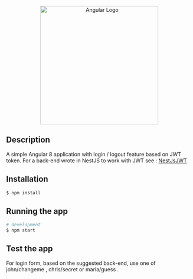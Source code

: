 <p align="center">
  <a target="blank"><img src="https://angular.io/assets/images/logos/angular/angular_solidBlack.png" width="320" alt="Angular Logo" /></a>
</p>

## Description

A simple Angular 8 application with login / logout feature based on JWT token.
For a back-end wrote in NestJS to work with JWT see : <a href="https://github.com/fedexu/NestJsJWT" >NestJsJWT</a>

## Installation

```bash
$ npm install
```

## Running the app

```bash
# development
$ npm start

```
## Test the app

For login form, based on the suggested back-end, use one of john/changeme , chris/secret or maria/guess .


